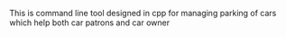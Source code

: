 This is command line tool designed in cpp for managing parking of cars which help both car patrons and car owner
